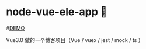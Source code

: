 # node-vue-ele-app 🎉

#[DEMO](http://47.101.52.111)

Vue3.0 做的一个博客项目（Vue / vuex / jest / mock / ts ）
